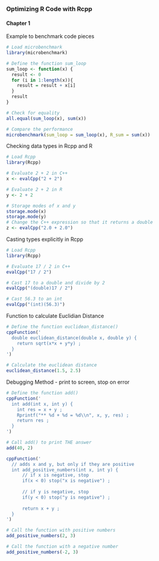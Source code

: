 ### Optimizing R Code with Rcpp

#### Chapter 1
Example to benchmark code pieces
```R
# Load microbenchmark
library(microbenchmark)

# Define the function sum_loop
sum_loop <- function(x) {
  result <- 0
  for (i in 1:length(x)){
    result = result + x[i]
  }
  result
}

# Check for equality 
all.equal(sum_loop(x), sum(x))

# Compare the performance
microbenchmark(sum_loop = sum_loop(x), R_sum = sum(x))
```

Checking data types in Rcpp and R
```R
# Load Rcpp
library(Rcpp)

# Evaluate 2 + 2 in C++
x <- evalCpp("2 + 2")

# Evaluate 2 + 2 in R
y <- 2 + 2

# Storage modes of x and y
storage.mode(x)
storage.mode(y)
# Change the C++ expression so that it returns a double
z <- evalCpp("2.0 + 2.0")
```

Casting types explicitly in Rcpp
```R
# Load Rcpp
library(Rcpp)

# Evaluate 17 / 2 in C++
evalCpp("17 / 2")

# Cast 17 to a double and divide by 2
evalCpp("(double)17 / 2")

# Cast 56.3 to an int
evalCpp("(int)(56.3)")
```

Function to calculate Euclidian Distance
```R
# Define the function euclidean_distance()
cppFunction('
  double euclidean_distance(double x, double y) {
    return sqrt(x*x + y*y) ;
  }
')

# Calculate the euclidean distance
euclidean_distance(1.5, 2.5)
```

Debugging Method - print to screen, stop on error
```R
# Define the function add()
cppFunction('
  int add(int x, int y) {
    int res = x + y ;
    Rprintf("** %d + %d = %d\\n", x, y, res) ;
    return res ;
  }
')

# Call add() to print THE answer
add(40, 2)

cppFunction('
  // adds x and y, but only if they are positive
  int add_positive_numbers(int x, int y) {
      // if x is negative, stop
      if(x < 0) stop("x is negative") ;
    
      // if y is negative, stop
      if(y < 0) stop("y is negative") ;
     
      return x + y ;
  }
')

# Call the function with positive numbers
add_positive_numbers(2, 3)

# Call the function with a negative number
add_positive_numbers(-2, 3)

```
